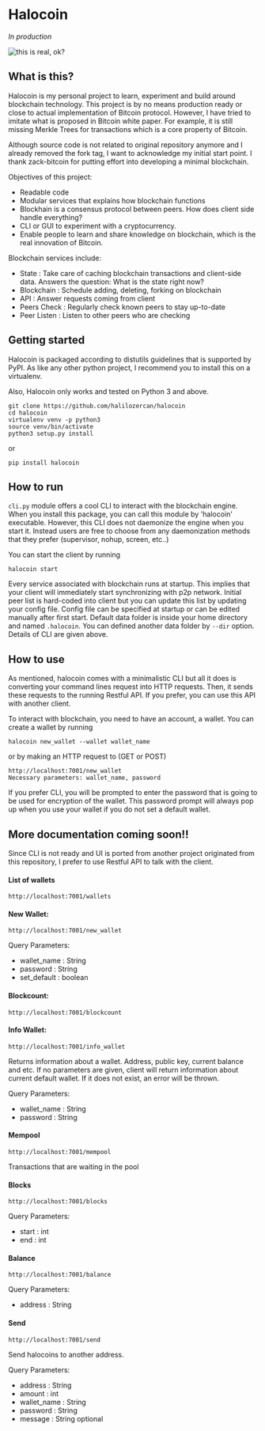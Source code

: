 Halocoin
=============

*In production*

![this is real, ok?](http://i.imgur.com/lz7hOlC.gif)

## What is this?

Halocoin is my personal project to learn, experiment and build around blockchain technology. This project is by no means production ready or close to actual implementation of Bitcoin protocol.
However, I have tried to imitate what is proposed in Bitcoin white paper. For example, it is still missing Merkle Trees for transactions which is a core property of Bitcoin.

Although source code is not related to original repository anymore and I already removed the fork tag, I want to acknowledge my initial start point. I thank zack-bitcoin for putting effort into
developing a minimal blockchain.

Objectives of this project:
- Readable code
- Modular services that explains how blockchain functions
- Blockhain is a consensus protocol between peers. How does client side handle everything?
- CLI or GUI to experiment with a cryptocurrency.
- Enable people to learn and share knowledge on blockchain, which is the real innovation of Bitcoin.

Blockchain services include:

- State : Take care of caching blockchain transactions and client-side data. Answers the question: What is the state right now?
- Blockchain : Schedule adding, deleting, forking on blockchain
- API : Answer requests coming from client
- Peers Check : Regularly check known peers to stay up-to-date
- Peer Listen : Listen to other peers who are checking


## Getting started

Halocoin is packaged according to distutils guidelines that is supported by PyPI. As like any other python project,
I recommend you to install this on a virtualenv.

Also, Halocoin only works and tested on Python 3 and above.

```
git clone https://github.com/halilozercan/halocoin
cd halocoin
virtualenv venv -p python3
source venv/bin/activate
python3 setup.py install
```

or

```
pip install halocoin
```

## How to run

```cli.py``` module offers a cool CLI to interact with the blockchain engine. When you install this package, you can call this module by 'halocoin' executable.
However, this CLI does not daemonize the engine when you start it. Instead users are free to choose from any daemonization methods that they
prefer (supervisor, nohup, screen, etc..)

You can start the client by running

```
halocoin start
```

Every service associated with blockchain runs at startup. This implies that your client will immediately start synchronizing with p2p network.
Initial peer list is hard-coded into client but you can update this list by updating your config file. Config file can be specified at startup or can be edited manually after first start.
Default data folder is inside your home directory and named ```.halocoin```. You can defined another data folder by ```--dir``` option. Details of CLI are given above.

## How to use

As mentioned, halocoin comes with a minimalistic CLI but all it does is converting your command lines request into HTTP requests. Then, it sends these requests
to the running Restful API. If you prefer, you can use this API with another client.

To interact with blockchain, you need to have an account, a wallet. You can create a wallet by running
```
halocoin new_wallet --wallet wallet_name
```

or by making an HTTP request to (GET or POST)

```
http://localhost:7001/new_wallet
Necessary parameters: wallet_name, password
```

If you prefer CLI, you will be prompted to enter the password that is going to be used for encryption of the wallet. This password prompt will always pop up when you use your wallet if you do not set a default wallet.

## More documentation coming soon!!

Since CLI is not ready and UI is ported from another project originated from this repository, I prefer to use Restful API to talk with the client.

#### List of wallets
```http://localhost:7001/wallets```

#### New Wallet:
```http://localhost:7001/new_wallet```

Query Parameters:
- wallet_name : String
- password : String
- set_default : boolean <Set this wallet as default upon creation>

#### Blockcount:
```http://localhost:7001/blockcount```

#### Info Wallet:
```http://localhost:7001/info_wallet```

Returns information about a wallet. Address, public key, current balance and etc. If no parameters are given, client will return information about current default wallet. If it does not exist, an error will be thrown.

Query Parameters:
- wallet_name : String
- password : String

#### Mempool
```http://localhost:7001/mempool```

Transactions that are waiting in the pool

#### Blocks
```http://localhost:7001/blocks```

Query Parameters:
- start : int
- end : int

#### Balance
```http://localhost:7001/balance```

Query Parameters:
- address : String

#### Send
```http://localhost:7001/send```

Send halocoins to another address.

Query Parameters:
- address : String
- amount : int
- wallet_name : String
- password : String
- message : String optional